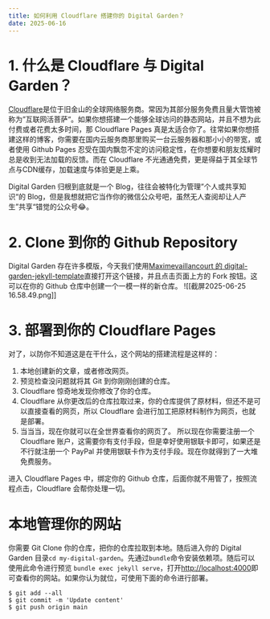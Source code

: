 ```yaml
---
title: 如何利用 Cloudflare 搭建你的 Digital Garden？
date: 2025-06-16
---
```

# 1. 什么是 Cloudflare 与 Digital Garden？
[Cloudflare](https://zh.wikipedia.org/zh-cn/Cloudflare)是位于旧金山的全球网络服务商。常因为其部分服务免费且量大管饱被称为”互联网活菩萨“。如果你想搭建一个能够全球访问的静态网站，并且不想为此付费或者花费太多时间，那 Cloudflare Pages 真是太适合你了。往常如果你想搭建这样的博客，你需要在国内云服务商那里购买一台云服务器和那小小的带宽，或者使用 Github Pages 忍受在国内飘忽不定的访问稳定性，在你想要和朋友炫耀时总是收到无法加载的反馈。而在 Cloudflare 不光通通免费，更是得益于其全球节点与CDN缓存，加载速度与体验更是上乘。

Digital Garden 归根到底就是一个 Blog，往往会被特化为管理”个人或共享知识“的 Blog，但是我想就把它当作你的微信公众号吧，虽然无人查阅却让人产生”共享“错觉的公众号😂。
# 2. Clone 到你的 Github Repository
Digital Garden 存在许多模版，今天我们使用[Maximevaillancourt 的 digital-garden-jekyll-template](https://github.com/maximevaillancourt/digital-garden-jekyll-template)直接打开这个链接，并且点击页面上方的 Fork 按钮。这可以在你的 Github 仓库中创建一个一模一样的新仓库。
![[截屏2025-06-25 16.58.49.png]]

# 3. 部署到你的 Cloudflare Pages
对了，以防你不知道这是在干什么，这个网站的搭建流程是这样的：
1. 本地创建新的文章，或者修改网页。
2. 预览检查没问题就将其 Git 到你刚刚创建的仓库。
3. Cloudflare 惊奇地发现你修改了你的仓库。
4. Cloudflare 从你更改后的仓库拉取过来，你的仓库提供了原材料，但还不是可以直接查看的网页，所以 Cloudflare 会进行加工把原材料制作为网页，也就是部署。
5. 当当当，现在你就可以在全世界查看你的网页了。
所以现在你需要注册一个 Cloudflare 账户，这需要你有支付手段，但是幸好使用银联卡即可，如果还是不行就注册一个 PayPal 并使用银联卡作为支付手段。现在你就得到了一大堆免费服务。

进入 Cloudflare Pages 中，绑定你的 Github 仓库，后面你就不用管了，按照流程点击，Cloudflare 会帮你处理一切。
# 本地管理你的网站
你需要 Git Clone 你的仓库，把你的仓库拉取到本地。随后进入你的 Digital Garden 目录`cd my-digital-garden`。先通过`bundle`命令安装依赖项。随后可以使用此命令进行预览 `bundle exec jekyll serve`，打开[http://localhost:4000](http://localhost:4000/)即可查看你的网站。如果你认为就位，可使用下面的命令进行部署。
```
$ git add --all
$ git commit -m 'Update content'
$ git push origin main
```